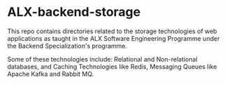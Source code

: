 # ALX-backend-storage
This repo contains directories related to the storage technologies of web applications as taught in the ALX Software Engineering Programme under the Backend Specialization's programme.
<p>
Some of these technologies include: Relational and Non-relational databases, and Caching Technologies like Redis, Messaging Queues like Apache Kafka and Rabbit MQ.
</p>

